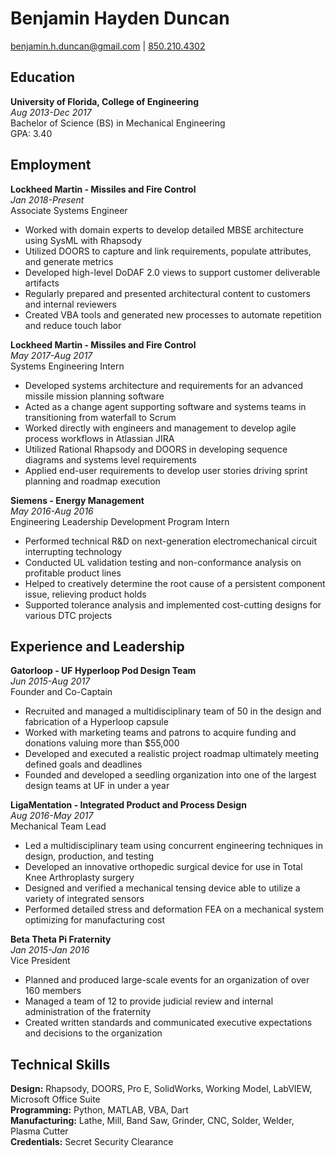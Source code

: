 # Benjamin Hayden Duncan
[benjamin.h.duncan@gmail.com](mailto:benjamin.h.duncan@gmail.com) | [850.210.4302](tel:8502104302)

## Education
**University of Florida, College of Engineering**  
*Aug 2013-Dec 2017*  
Bachelor of Science (BS) in Mechanical Engineering  
GPA: 3.40

## Employment
**Lockheed Martin - Missiles and Fire Control**  
*Jan 2018-Present*  
Associate Systems Engineer  
- Worked with domain experts to develop detailed MBSE architecture using SysML with Rhapsody
- Utilized DOORS to capture and link requirements, populate attributes, and generate metrics
- Developed high-level DoDAF 2.0 views to support customer deliverable artifacts
- Regularly prepared and presented architectural content to customers and internal reviewers
- Created VBA tools and generated new processes to automate repetition and reduce touch labor

**Lockheed Martin - Missiles and Fire Control**  
*May 2017-Aug 2017*  
Systems Engineering Intern  
- Developed systems architecture and requirements for an advanced missile mission planning software
- Acted as a change agent supporting software and systems teams in transitioning from waterfall to Scrum
- Worked directly with engineers and management to develop agile process workflows in Atlassian JIRA
- Utilized Rational Rhapsody and DOORS in developing sequence diagrams and systems level requirements
- Applied end-user requirements to develop user stories driving sprint planning and roadmap execution

**Siemens - Energy Management**  
*May 2016-Aug 2016*  
Engineering Leadership Development Program Intern  
- Performed technical R&D on next-generation electromechanical circuit interrupting technology
- Conducted UL validation testing and non-conformance analysis on profitable product lines
- Helped to creatively determine the root cause of a persistent component issue, relieving product holds
- Supported tolerance analysis and implemented cost-cutting designs for various DTC projects

## Experience and Leadership  
**Gatorloop - UF Hyperloop Pod Design Team**  
*Jun 2015-Aug 2017*  
Founder and Co-Captain  
- Recruited and managed a multidisciplinary team of 50 in the design and fabrication of a Hyperloop capsule
- Worked with marketing teams and patrons to acquire funding and donations valuing more than $55,000
- Developed and executed a realistic project roadmap ultimately meeting defined goals and deadlines
- Founded and developed a seedling organization into one of the largest design teams at UF in under a year

**LigaMentation - Integrated Product and Process Design**  
*Aug 2016-May 2017*  
Mechanical Team Lead  
- Led a multidisciplinary team using concurrent engineering techniques in design, production, and testing
- Developed an innovative orthopedic surgical device for use in Total Knee Arthroplasty surgery
- Designed and verified a mechanical tensing device able to utilize a variety of integrated sensors
- Performed detailed stress and deformation FEA on a mechanical system optimizing for manufacturing cost

**Beta Theta Pi Fraternity**  
*Jan 2015-Jan 2016*  
Vice President  
- Planned and produced large-scale events for an organization of over 160 members
- Managed a team of 12 to provide judicial review and internal administration of the fraternity
- Created written standards and communicated executive expectations and decisions to the organization

## Technical Skills  
**Design:** Rhapsody, DOORS, Pro E, SolidWorks, Working Model, LabVIEW, Microsoft Office Suite  
**Programming:** Python, MATLAB, VBA, Dart  
**Manufacturing:** Lathe, Mill, Band Saw, Grinder, CNC, Solder, Welder, Plasma Cutter  
**Credentials:** Secret Security Clearance  
